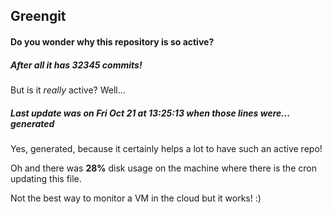 ## Greengit

#### Do you wonder why this repository is so active?

##### After all it has 32345 commits!

But is it *really* active? Well...

##### Last update was on Fri Oct 21 at 13:25:13 when those lines were... generated

Yes, generated, because it certainly helps a lot to have such an active repo!

Oh and there was **28%** disk usage on the machine
where there is the cron updating this file.

Not the best way to monitor a VM in the cloud but it works! :)
